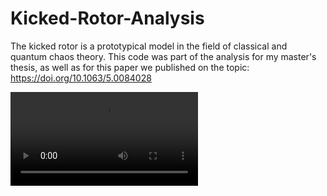 # Kicked-Rotor-Analysis
The kicked rotor is a prototypical model in the field of classical and quantum chaos theory. This code was part of the analysis for my master's thesis, as well as for this paper we published on the topic: https://doi.org/10.1063/5.0084028


![](./figs/readme.mp4)
